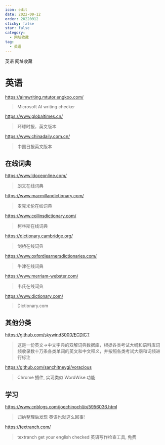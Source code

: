 ```yaml
---
icon: edit
date: 2022-09-12
order: 20220912
sticky: false
star: false
category:
  - 网址收藏
tag:
  - 英语
---
```


英语 网址收藏

<!-- more -->

# 英语

https://aimwriting.mtutor.engkoo.com/

> Microsoft AI writing checker

https://www.globaltimes.cn/

> 环球时报，英文版本

https://www.chinadaily.com.cn/

> 中国日报英文版本

## 在线词典

https://www.ldoceonline.com/

> 朗文在线词典

https://www.macmillandictionary.com/

> 麦克米伦在线词典

https://www.collinsdictionary.com/

> 柯林斯在线词典

https://dictionary.cambridge.org/

> 剑桥在线词典

https://www.oxfordlearnersdictionaries.com/

> 牛津在线词典

https://www.merriam-webster.com/

> 韦氏在线词典

https://www.dictionary.com/

> Dictionary.com

## 其他分类

https://github.com/skywind3000/ECDICT

> 这是一份英文->中文字典的双解词典数据库，根据各类考试大纲和语料库词频收录数十万条各类单词的英文和中文释义，并按照各类考试大纲和词频进行标注

https://github.com/sanchitnevgi/voracious

> Chrome 插件, 实现类似 WordWise 功能

## 学习

https://www.cnblogs.com/joechinochl/p/5956036.html

> 归纳整理后发现 英语也就这么回事!

https://textranch.com/

> textranch get your english checked 英语写作检查工具, 免费
